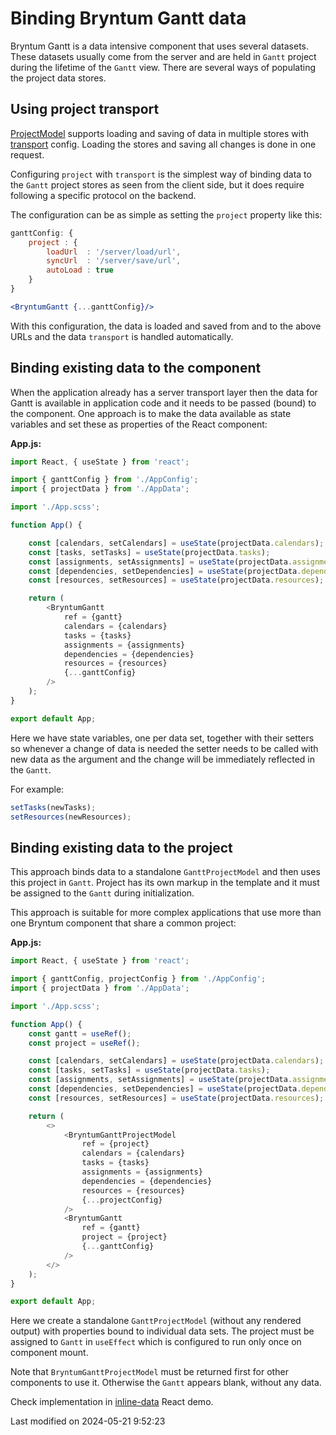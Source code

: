# Binding Bryntum Gantt data

Bryntum Gantt is a data intensive component that uses several datasets. These datasets usually come from the server
and are held in `Gantt` project during the lifetime of the `Gantt` view. There are several ways of populating the
project data stores.

## Using project transport

[ProjectModel](#Gantt/model/ProjectModel) supports loading and saving of data in multiple stores with
[transport](#Gantt/model/ProjectModel#config-transport) config. Loading the stores and saving all changes is done in
one request.

Configuring `project` with `transport` is the simplest way of binding data to the `Gantt` project stores as seen from
the client side, but it does require following a specific protocol on the backend.

The configuration can be as simple as setting the `project` property like this:

```javascript
ganttConfig: {
    project : {
        loadUrl  : '/server/load/url',
        syncUrl  : '/server/save/url',
        autoLoad : true
    }
}
```
```jsx
<BryntumGantt {...ganttConfig}/>
```

With this configuration, the data is loaded and saved from and to the above URLs and the data `transport` is handled
automatically.

## Binding existing data to the component

When the application already has a server transport layer then the data for Gantt is available in application code and
it needs to be passed (bound) to the component. One approach is to make the data available as state variables and set
these as properties of the React component:

**App.js:**

```typescript
import React, { useState } from 'react';

import { ganttConfig } from './AppConfig';
import { projectData } from './AppData';

import './App.scss';

function App() {

    const [calendars, setCalendars] = useState(projectData.calendars);
    const [tasks, setTasks] = useState(projectData.tasks);
    const [assignments, setAssignments] = useState(projectData.assignments);
    const [dependencies, setDependencies] = useState(projectData.dependencies);
    const [resources, setResources] = useState(projectData.resources);

    return (
        <BryntumGantt
            ref = {gantt}
            calendars = {calendars}
            tasks = {tasks}
            assignments = {assignments}
            dependencies = {dependencies}
            resources = {resources}
            {...ganttConfig}
        />
    );
}

export default App;
```

Here we have state variables, one per data set, together with their setters so whenever a change of data is needed the
setter needs to be called with new data as the argument and the change will be immediately reflected in the `Gantt`.

For example:

```javascript
setTasks(newTasks);
setResources(newResources);
```

## Binding existing data to the project

This approach binds data to a standalone `GanttProjectModel` and then uses this project in `Gantt`. Project has
its own markup in the template and it must be assigned to the `Gantt` during initialization.

This approach is suitable for more complex applications that use more than one Bryntum component that share a common
project:

**App.js:**

```typescript
import React, { useState } from 'react';

import { ganttConfig, projectConfig } from './AppConfig';
import { projectData } from './AppData';

import './App.scss';

function App() {
    const gantt = useRef();
    const project = useRef();

    const [calendars, setCalendars] = useState(projectData.calendars);
    const [tasks, setTasks] = useState(projectData.tasks);
    const [assignments, setAssignments] = useState(projectData.assignments);
    const [dependencies, setDependencies] = useState(projectData.dependencies);
    const [resources, setResources] = useState(projectData.resources);

    return (
        <>
            <BryntumGanttProjectModel
                ref = {project}
                calendars = {calendars}
                tasks = {tasks}
                assignments = {assignments}
                dependencies = {dependencies}
                resources = {resources}
                {...projectConfig}
            />
            <BryntumGantt
                ref = {gantt}
                project = {project}
                {...ganttConfig}
            />
        </>
    );
}

export default App;
```

Here we create a standalone `GanttProjectModel` (without any rendered output) with properties bound to individual data
sets. The project must be assigned to `Gantt` in `useEffect` which is configured to run only once on component mount.

<div class="note">

Note that <code>BryntumGanttProjectModel</code> must be returned first for other components to use it. Otherwise the <code>Gantt</code>
appears blank, without any data.

</div>

Check implementation in [inline-data](../examples/frameworks/react/javascript/inline-data/) React demo.



<p class="last-modified">Last modified on 2024-05-21 9:52:23</p>